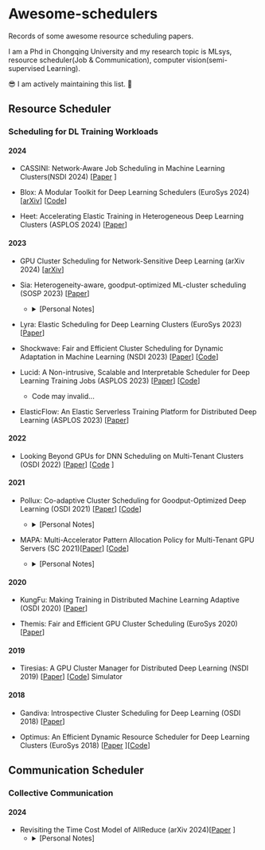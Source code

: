 # Awesome-schedulers
Records of some awesome resource scheduling papers.

I am a Phd in Chongqing University and my research topic is MLsys, resource scheduler(Job & Communication), computer vision(semi-supervised Learning).

😎 I am actively maintaining this list. 💪
## Resource Scheduler
### Scheduling for DL Training Workloads
#### 2024
* CASSINI: Network-Aware Job Scheduling in Machine Learning Clusters(NSDI 2024) [[Paper](https://www.usenix.org/conference/nsdi24/presentation/rajasekaran) ]

* Blox: A Modular Toolkit for Deep Learning Schedulers (EuroSys 2024) [[arXiv](https://arxiv.org/pdf/2312.12621)]  [[Code](https://github.com/msr-fiddle/blox)]

* Heet: Accelerating Elastic Training in Heterogeneous  Deep Learning Clusters (ASPLOS 2024) [[Paper](https://dl.acm.org/doi/10.1145/3620665.3640375)]

#### 2023
* GPU Cluster Scheduling for Network-Sensitive Deep Learning (arXiv 2024) [[arXiv](https://arxiv.org/abs/2401.16492)]

* Sia: Heterogeneity-aware, goodput-optimized ML-cluster scheduling (SOSP 2023) [[Paper](https://dl.acm.org/doi/10.1145/3600006.3613175)]
  - <details>  
    <summary>[Personal Notes]</summary>
    
    # Background
    Sia categorizes the existing schedulers as follows:
    
    (1) Heterogeneity-aware Schedulers: Focus on the heterogeneity of resources, considering the computational performance differences between different GPUs.
    
    (2) Adaptivity-aware Schedulers: **Focus on the elasticity of tasks**, which can adjust the number of GPU allocations according to the resource status of the cluster, such as dynamically adjusting the mini-batch size, automatically increasing or decreasing GPU resources.
    
    (3) Traditional Static Schedulers: Adopt **fixed resource allocation strategies**, such as specifying GPU requirements at the time of task submission, which cannot be adjusted adaptively according to the cluster load.
    
    The existing scheduler cannot optimize simultaneously:
    
    1) Utilization of heterogeneous GPU resources
    
       2) Dynamic adaptation capability of tasks
    
       3) Overall throughput/goodput
    
    For example:
    
    Gavel, when the load is high, due to the inability to adjust the scale of tasks, can lead to inefficient utilization of GPU resources.
    
    Pollux cannot effectively match tasks with GPUs in heterogeneous clusters, causing some tasks to run on **inappropriate GPUs**, affecting training efficiency.
        
    # Innovations  
    (1) At the same time, optimize GPU resource heterogeneity and task elasticity
    
    (2) Low-overhead Throughput Modeling Method
    
    - Existing schedulers require a large amount of experimental data to measure the throughput of different tasks on different GPU resources before scheduling, which leads to:
    
      - **High data collection costs** (requires running a large number of benchmark tests in advance).
    
      - **Low scheduling efficiency for new tasks** (requires waiting for sufficient test data).
    
      The throughput of GPU tasks is affected by various factors such as **GPU type, the computational characteristics of the task itself, and the number of GPUs**. Traditional methods need to **completely traverse all possible GPU combinations**, resulting in excessive computational overhead.
    
    **Sia adopts a "Bootstrap Throughput Modeling" method**, with the core idea being:
    
    - When a task is submitted, **only the minimum test is performed on a single GPU** to obtain basic throughput data.
    
      - A simple **ratio model** (ratio model) is used to predict the throughput on different GPU types:
    
        - For example, if the throughput of a task on a T4 GPU is X, and the standard throughput on an A100 is 2X, it is inferred that the throughput on the A100 is also 2X.
    
    (3) Introduction of Integer Linear Programming (ILP) Scheduling Optimization Framework
    
    Most existing methods adopt **heuristic scheduling algorithms**, leading to:
    
    - **Too large search space**: For a large GPU cluster, there may be thousands or even tens of thousands of GPU task allocation schemes, and simple heuristic search is difficult to find the global optimal solution.
    
      - **Poor adaptability**: When task load changes dynamically, heuristic methods cannot quickly adjust the matching of tasks and resources, leading to a decrease in scheduling efficiency.
    
    Pollux uses **Genetic Algorithm (GA)** for task allocation, but this method has **high computational cost and poor scalability**, and when the GPU scale reaches 1000+, the scheduling time may exceed 10 minutes.
    
    Integer Linear Programming (ILP) is more suitable for complex GPU task scheduling problems than traditional heuristic methods.
    
    - **Sia uses ILP for global optimization, which can optimize multiple factors simultaneously, such as task throughput, GPU type matching, and task fairness.**
    
      - ILP ensures through constraint conditions:
    
        - **Tasks are not allocated to overloaded GPUs**.
    
        - **The allocation of GPU resources for tasks can be dynamically adjusted according to the load**.
    
        - **Resource allocation between different tasks is fair** (i.e., no task will occupy a large amount of GPU resources for a long time).
    
      - **Sia's ILP scheduling method can complete optimization calculations in a few seconds, allowing it to scale to large clusters with 2000+ GPUs.**

    (4) Scalable Phased Scheduling Strategy
    
    Existing schedulers typically use **single-phase scheduling**, which means deciding the GPU allocation for all tasks simultaneously in each scheduling round. However, this method has the following issues:
    
    - **High computational cost**: In large-scale GPU clusters, each scheduling round requires searching through a large number of GPU combinations, resulting in high computational complexity.
    
      - **Poor adaptability**: During task execution, GPU resources may change dynamically (such as task completion or new tasks joining), and single-phase scheduling cannot adjust quickly.
    
      - **GPU resource fragmentation**: Tasks may be randomly assigned to GPUs, leading to underutilization of GPU resources.
    
    **Sia adopts a "two-phase scheduling" strategy:**
    
    1. **Resource Allocation**: Decide the GPU type and quantity for tasks first to maximize throughput.
    
       2. **Resource Mapping**: Then, based on the allocation results, find the optimal GPU combination in the physical cluster to reduce GPU migration costs.
    
    (5) Optimizing Fairness and GPU Task Scheduling Strategy
    
    Existing methods (such as Shockwave, Pollux) cannot achieve the best balance between fairness and throughput:
    
    - Shockwave emphasizes fairness too much, leading to a decrease in overall throughput.
    
      - Pollux tends to maximize throughput, resulting in some tasks not receiving GPU resources for a long time.
    
      - **Sia achieves scheduling optimization through "Fairness Parameter":**
    
        - **The GPU allocation for tasks can be adjusted according to different priorities**, ensuring that all tasks have a chance to obtain GPU resources.
    
        - **The scheduler can adjust the fairness parameter to find the best balance point between throughput and fairness**.
    
        - **Compared to Pollux, Sia increases throughput while reducing the waiting time for tasks, improving the overall efficiency of the cluster.**

      </details>
  * Lyra: Elastic Scheduling for Deep Learning Clusters (EuroSys 2023) [[Paper](https://dl.acm.org/doi/10.1145/3552326.3587445)]

  * Shockwave: Fair and Efficient Cluster Scheduling for Dynamic Adaptation in Machine Learning (NSDI 2023) [[Paper](https://www.usenix.org/conference/nsdi23/presentation/zheng)]  [[Code](https://github.com/uw-mad-dash/shockwave)]

  * Lucid: A Non-intrusive, Scalable and Interpretable Scheduler for Deep Learning Training Jobs (ASPLOS 2023) [[Paper](https://dl.acm.org/doi/10.1145/3575693.3575705)] [[Code](https://github.com/S-Lab-System-Group/Lucid)]
    - Code may invalid...

  * ElasticFlow: An Elastic Serverless Training Platform for Distributed Deep Learning (ASPLOS 2023) [[Paper](https://dl.acm.org/doi/10.1145/3575693.3575721)]

#### 2022
* Looking Beyond GPUs for DNN Scheduling on Multi-Tenant Clusters (OSDI 2022) [[Paper](https://www.usenix.org/conference/osdi22/presentation/mohan)] [[Code](https://github.com/msr-fiddle/synergy) ]

#### 2021
* Pollux: Co-adaptive Cluster Scheduling for Goodput-Optimized Deep Learning (OSDI 2021) [[Paper](https://www.usenix.org/conference/osdi21/presentation/qiao)] [[Code](https://github.com/petuum/adaptdl)] 
  - <details>  
    <summary>[Personal Notes]</summary>  
  
      # Problem Statement  
      The elastic scheduler can dynamically select the number of resources but ignores adjustments to model hyperparameters (batch size & learning rate).  
    
      # Innovations  
      1. **Elastic and Resource-Adaptive DLT Job Scheduler**: A novel scheduler that adapts to resource availability.  
      2. **Balancing Throughput and Statistical Efficiency**: DL jobs should strike a balance between system throughput and statistical efficiency.  
      3. **Goodput Definition**: $\( \text{goodput} = \text{throughput} \times \text{statistical efficiency} \)  $
      4. **Dynamic Adjustment of Batch Size and Learning Rate**: At the job level, Pollux dynamically adjusts batch size and learning rate to optimally utilize allocated resources based on goodput.  
      5. **Dynamic Resource Reallocation**: Resources are dynamically (re)allocated based on the throughput of jobs across the shared cluster, including objectives like fairness and job completion time, according to the Speedup Function.  
      6. **Multi-Objective Optimization Problem Modeling**: The problem is modeled as a multi-objective optimization issue, solved using genetic algorithms.  
    
      # Limitations Analysis  
      1. **Large Solution Space**: The coupling of resource allocation and job placement leads to a large solution space, resulting in slow solving speeds and difficulties in scaling to large clusters (Sia).  
      2. **Impact on Model Accuracy**: Dynamically adjusting batch size may reduce the accuracy of model tasks.  
    </details> 

* MAPA: Multi-Accelerator Pattern Allocation Policy for Multi-Tenant GPU Servers (SC 2021)[[Paper](https://dl.acm.org/doi/pdf/10.1145/3458817.3480853)]  [[Code](https://github.com/socal-ucr/MAPA)] 
  - <details>
      <summary>[Personal Notes]</summary> 
    
      # Problem Statement 
      The existing resource allocation strategies are unable to effectively address the communication patterns between complex topological interconnections and diverse ML workloads, resulting in fragmentation.
  
      # Motivations
      1. The heterogeneous connection methods (NVLink, PCIe) have different bandwidths, and the connection of accelerators is not uniform, which can be affected by the low-bandwidth PCIe links.
      2. The co-located placement method poses challenges for high-performance workloads, affecting both performance and security.
      3. There are differences in fragmentation impact and the bandwidth sensitivity of ML tasks.
  
      # Innovations 
      1. **Abstract Graph**: Abstract multiple accelerator applications and servers into smaller application graphs and larger hardware graphs. The application graph captures the demands of computational accelerators and the communication topology of workloads among accelerators (communication patterns between GPUs); the hardware graph captures the topology of the accelerator system (vertices represent computational accelerators such as GPUs, while edges represent the available hardware connections on the server, such as NVLink and PCIe).
      2. Consider fragmentation and application bandwidth sensitivity during resource allocation.
      3. Employ a graph pattern matching approach to quantify the quality of resource allocation using fractions.
  
      # Summary
      This article has provided me with some insights regarding "predicting the bandwidth required for communication." For elastic scheduling, when tasks are adaptive, the effBW method (from this article) can be used to predict the bandwidth needed for communication based on different resource allocation schemes. 

      Additionally, the author's analysis of the scheduling process has also inspired me. To maximize the overall performance of scheduled jobs, the pattern selection strategy must consider: 
      1.  The effective bandwidth allocated.
      2.  The bandwidth sensitivity of the jobs (using known bandwidth sensitivity, as shown in Figure 6, primarily through analyzing the relationship between execution time and the allocated link). 
      3.  Avoiding the situation where future bandwidth-sensitive jobs lack effective bandwidth.
  
</details> 

#### 2020
* KungFu: Making Training in Distributed Machine Learning Adaptive (OSDI 2020) [[Paper](https://www.usenix.org/conference/osdi20/presentation/mai)]
  
* Themis: Fair and Efficient GPU Cluster Scheduling (EuroSys 2020) [[Paper](https://www.usenix.org/conference/nsdi20/presentation/mahajan)]

#### 2019
* Tiresias: A GPU Cluster Manager for Distributed Deep Learning (NSDI 2019) [[Paper](https://www.usenix.org/conference/nsdi19/presentation/gu)] [[Code](https://github.com/SymbioticLab/Tiresias)] Simulator

#### 2018
* Gandiva: Introspective Cluster Scheduling for Deep Learning (OSDI 2018) [[Paper](https://www.usenix.org/conference/osdi18/presentation/xiao)]


* Optimus: An Efficient Dynamic Resource Scheduler for Deep Learning Clusters (EuroSys 2018) [[Paper](https://dl.acm.org/doi/10.1145/3190508.3190517) ][[Code](https://github.com/pengyanghua/optimus)]



## Communication Scheduler
### Collective Communication 
#### 2024
* Revisiting the Time Cost Model of AllReduce (arXiv 2024)[[Paper](https://arxiv.org/pdf/2409.04202) ]
  - <details>  
    <summary>[Personal Notes]</summary>  
  
      #  Background
      - AllReduce is a key communication primitive widely used in fields such as distributed machine learning (DML) and HPC, and its performance directly affects overall computational efficiency. The traditional (𝛼, 𝛽, 𝛾) model includes startup latency (𝛼), communication cost (𝛽), and computational cost (𝛾), but with the evolution of hardware and network technology, this model is difficult to accurately describe the actual time overhead of AllReduce in modern high-performance clusters.
      - (𝛼, 𝛽, 𝛾) Model: TimeCost=A×α+B×β+C×γ
        - **𝛼** represents the **startup** or **fixed delay cost**, including fixed overheads such as communication initialization and link latency.
        - **𝛽** represents the **communication cost**, which is related to the link bandwidth, i.e., the cost per unit of data transmission.
        - **𝛾** represents the **computation cost**, which is the computational overhead of processing aggregation operations (such as summation, maximum value retrieval, etc.), and is related to the computational capability of the processor.
      - Collective Communication Foundation
        - **Parameter Server**: Each processor aggregates data to a central node (parameter server), which performs the reduction operation and then broadcasts the result back to all nodes. **This method is usually less efficient because the central node is prone to become a bottleneck, and the resources of other nodes are not fully utilized.**
        - **Ring-Allreduce: (reduceScatter-allGather):** The data is divided into multiple blocks, and each node is responsible for the reduction of its local data portion only in the first phase (ReduceScatter). Subsequently, in the second phase (AllGather), each node exchanges its reduced data blocks with other nodes to complete the global reduction operation.
        - **Recursive Halving and Doubling (RHD):** In each step, processors are paired off, and they exchange half of their data to complete local reduction. The doubling phase uses a pairing strategy similar to recursive halving, but at this point, the data blocks exchanged in each step keep doubling until each processor has the complete reduced result. That is, the doubling phase propagates the reduction results in reverse, and it also requires log₂(N) steps.
      # Motivations
      - Traditional models are insufficient to meet modern cluster demands:
        - **Increased memory access and NIC bandwidth** result in memory access overhead that is no longer negligible.
        - **Incast issues caused by high concurrency communication** (a large number of nodes sending data to one or a few nodes simultaneously) lead to the target nodes being overwhelmed, which is due to network congestion or switch buffer being rapidly filled, resulting in significant increased latency.
      - Accurate Modeling to Guide Algorithm Design Issues:
        - **Constructing heuristic AllReduce scheme generation methods for tree topology**. This is because it is an NP-hard problem under any topology.
        - The generation method based on GenModel – namely **GenTree**, is a heuristic algorithm, mainly designed for automatically generating efficient AllReduce plans under tree topology, rather than simply selecting an existing AllReduce method. It generates communication plans that adapt to the current cluster characteristics by weighing the two indicators of incast and memory access, thereby improving overall communication efficiency.
      ## Theoretical Foundation Framework
      - The (𝛼, 𝛽, 𝛾) model adopted by the cutting-edge work divides the AllReduce process into three parts: initiation, communication, and computation. 
      - Based on a large number of experiments, two new cost items are added to the original model:
        - Incast Cost Item: Reflects the delay caused by data aggregation (incast) in large-scale concurrent communication. 
        - Memory Access Cost Item: As the network speed increases, the cost of memory reading and writing during the execution of computational tasks by computing devices (CPU/GPU) gradually becomes an indispensable factor.
    </details> 